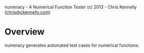 numeracy - A Numerical Function Tester 
(c) 2013 - Chris Kennelly (chris@ckennelly.com)

Overview
========

numeracy generates automated test cases for numerical functions.

